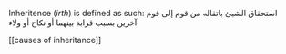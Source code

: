 Inheritence (*irth*) is defined as such:
استحقاق الشيئ باتقاله من قوم إلى قوم آخرين بسبب قرابة بينهما أو نكاح أو ولاء


[[causes of inheritance]]